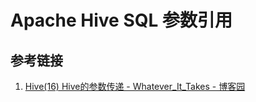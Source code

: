 # Apache Hive SQL 参数引用

## 参考链接

1. [Hive(16)  Hive的参数传递 - Whatever\_It\_Takes - 博客园](https://www.cnblogs.com/jimmy888/p/13551583.html)